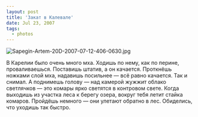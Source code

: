 ```yaml
---
layout: post
title: 'Закат в Калевале'
date: Jul 23, 2007
tags:
  - photos
---
```


![Sapegin-Artem-20D-2007-07-12-406-0630.jpg](photo://517)

В Карелии было очень много мха. Ходишь по нему, как по перине, проваливаешься. Поставишь штатив, а он качается. Проткнёшь ножками слой мха, надавишь посильнее — всё равно качается. Так и снимал. А поднимешь голову — над камерой жужжит облако светлячков — это комары ярко светятся в контровом свете. Когда выходишь из участка леса к берегу озера, вокруг тебя летит стайка комаров. Пройдёшь немного — они улетают обратно в лес. Обиделись, что уходишь так быстро.
